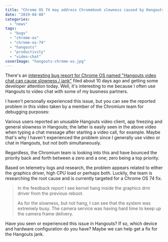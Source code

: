 ```yaml
---
title: "Chrome OS 74 may address Chromebook slowness caused by Hangouts video chat"
date: "2019-04-08"
categories: 
  - "news"
tags: 
  - "bugs"
  - "chrome-os"
  - "chrome-os-74"
  - "hangouts"
  - "productivity"
  - "video-chat"
coverImage: "hangouts-chrome-os.jpg"
---
```


There's an [interesting bug report for Chrome OS named "Hangouts video chat can cause slowness / jank"](https://crbug.com/947577) filed about 10 days ago and getting some developer attention today. Well, it's interesting to me because I often use Hangouts to video chat with some of my business partners.

I haven't personally experienced this issue, but you can see the reported problem in this video taken by a member of the Chromium team for debugging purposes:

Various users reported an unusable Hangouts video client, app freezing and general slowness in Hangouts; the latter is easily seen in the above video when typing a chat message after starting a video call, for example. Maybe that's why I haven't experienced the problem since I generally use video or chat in Hangouts, but not both simultaneously.

Regardless, the Chromium team is looking into this and have bounced the priority back and forth between a zero and a one; zero being a top priority.

Based on telemetry logs and research, the problem appears related to either the graphics driver, high CPU load or perhaps both. Luckily, the team is researching the root cause and is currently targeted for a Chrome OS 74 fix.

> In the feedback report I see kernel hang inside the graphics drm driver from the previous reboot.
> 
> As for the slowness, but not hang, I can see that the system was extremely busy. The camera service was having hard time to keep up the camera frame delivery.

Have you seen or experienced this issue in Hangouts? If so, which device and hardware configuration do you have? Maybe we can help get a fix for the Hangouts jank.
